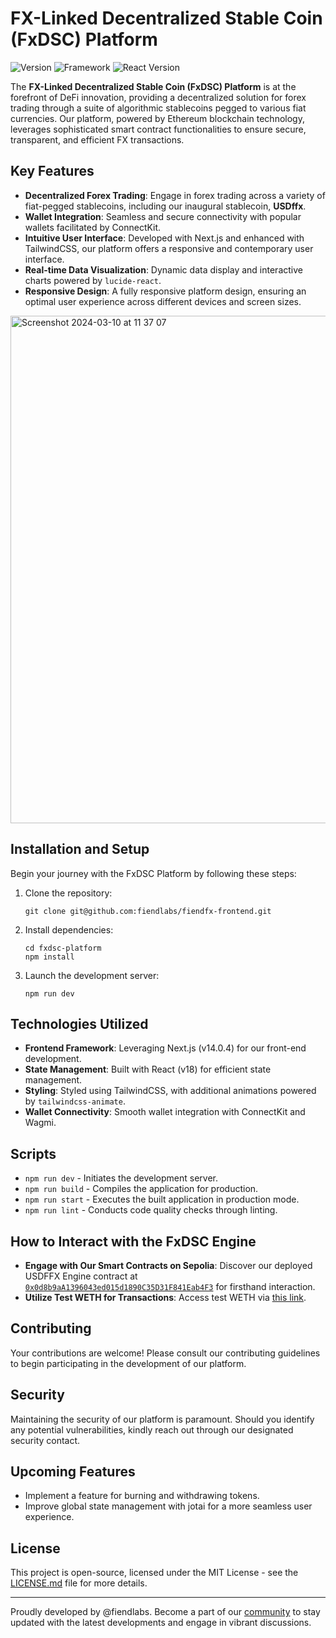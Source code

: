 # FX-Linked Decentralized Stable Coin (FxDSC) Platform

![Version](https://img.shields.io/badge/Version-0.1.0-brightgreen)
![Framework](https://img.shields.io/badge/Framework-Next.js-blue)
![React Version](https://img.shields.io/badge/React-18.0.0-blue)

The **FX-Linked Decentralized Stable Coin (FxDSC) Platform** is at the forefront of DeFi innovation, providing a decentralized solution for forex trading through a suite of algorithmic stablecoins pegged to various fiat currencies. Our platform, powered by Ethereum blockchain technology, leverages sophisticated smart contract functionalities to ensure secure, transparent, and efficient FX transactions.

## Key Features

- **Decentralized Forex Trading**: Engage in forex trading across a variety of fiat-pegged stablecoins, including our inaugural stablecoin, **USDffx**.
- **Wallet Integration**: Seamless and secure connectivity with popular wallets facilitated by ConnectKit.
- **Intuitive User Interface**: Developed with Next.js and enhanced with TailwindCSS, our platform offers a responsive and contemporary user interface.
- **Real-time Data Visualization**: Dynamic data display and interactive charts powered by `lucide-react`.
- **Responsive Design**: A fully responsive platform design, ensuring an optimal user experience across different devices and screen sizes.

<img width="812" alt="Screenshot 2024-03-10 at 11 37 07" src="https://github.com/fiendlabs/fiendfx-smart-contracts/assets/162796742/a4c10205-3a42-4153-8a47-99a4b3355c69">

## Installation and Setup

Begin your journey with the FxDSC Platform by following these steps:

1. Clone the repository:
   ```
   git clone git@github.com:fiendlabs/fiendfx-frontend.git
   ```
2. Install dependencies:
   ```
   cd fxdsc-platform
   npm install
   ```
3. Launch the development server:
   ```
   npm run dev
   ```

## Technologies Utilized

- **Frontend Framework**: Leveraging Next.js (v14.0.4) for our front-end development.
- **State Management**: Built with React (v18) for efficient state management.
- **Styling**: Styled using TailwindCSS, with additional animations powered by `tailwindcss-animate`.
- **Wallet Connectivity**: Smooth wallet integration with ConnectKit and Wagmi.

## Scripts

- `npm run dev` - Initiates the development server.
- `npm run build` - Compiles the application for production.
- `npm run start` - Executes the built application in production mode.
- `npm run lint` - Conducts code quality checks through linting.

## How to Interact with the FxDSC Engine

- **Engage with Our Smart Contracts on Sepolia**: Discover our deployed USDFFX Engine contract at [`0x0d8b9aA1396043ed015d1890C35D31F841Eab4F3`](https://sepolia.etherscan.io/address/0x0d8b9aA1396043ed015d1890C35D31F841Eab4F3#code) for firsthand interaction.
- **Utilize Test WETH for Transactions**: Access test WETH via [this link](https://sepolia.etherscan.io/address/0xdd13E55209Fd76AfE204dBda4007C227904f0a81#writeContract).

## Contributing

Your contributions are welcome! Please consult our contributing guidelines to begin participating in the development of our platform.

## Security

Maintaining the security of our platform is paramount. Should you identify any potential vulnerabilities, kindly reach out through our designated security contact.

## Upcoming Features

- Implement a feature for burning and withdrawing tokens.
- Improve global state management with jotai for a more seamless user experience.

## License

This project is open-source, licensed under the MIT License - see the [LICENSE.md](LICENSE.md) file for more details.

---

Proudly developed by @fiendlabs. Become a part of our [community](#) to stay updated with the latest developments and engage in vibrant discussions.
